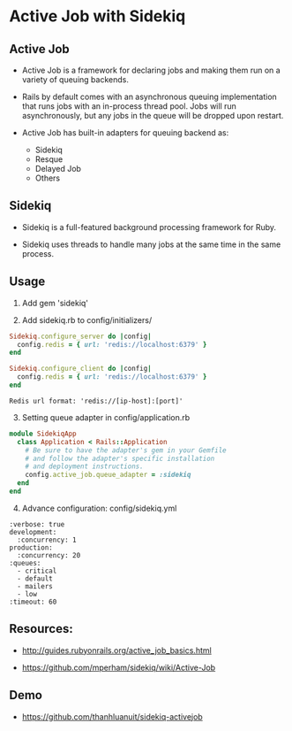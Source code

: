 # Active Job with Sidekiq

## Active Job
- Active Job is a framework for declaring jobs and making them run on a variety of queuing backends. 

- Rails by default comes with an asynchronous queuing implementation that runs jobs with an in-process thread pool. Jobs will run asynchronously, but any jobs in the queue will be dropped upon restart.

- Active Job has built-in adapters for queuing backend as:
    - Sidekiq
    - Resque
    - Delayed Job
    - Others


## Sidekiq

- Sidekiq is a full-featured background processing framework for Ruby.

- Sidekiq uses threads to handle many jobs at the same time in the same process. 


## Usage

1. Add gem 'sidekiq'

2. Add sidekiq.rb to config/initializers/

```ruby
Sidekiq.configure_server do |config|
  config.redis = { url: 'redis://localhost:6379' }
end

Sidekiq.configure_client do |config|
  config.redis = { url: 'redis://localhost:6379' }
end
```

```
Redis url format: 'redis://[ip-host]:[port]'
```

3. Setting queue adapter in config/application.rb

```ruby
module SidekiqApp
  class Application < Rails::Application
    # Be sure to have the adapter's gem in your Gemfile
    # and follow the adapter's specific installation
    # and deployment instructions.
    config.active_job.queue_adapter = :sidekiq
  end
end
```

4. Advance configuration: config/sidekiq.yml
```
:verbose: true
development:
  :concurrency: 1
production:
  :concurrency: 20
:queues:
  - critical
  - default
  - mailers
  - low
:timeout: 60
```


## Resources:

- http://guides.rubyonrails.org/active_job_basics.html

- https://github.com/mperham/sidekiq/wiki/Active-Job

## Demo
- https://github.com/thanhluanuit/sidekiq-activejob
